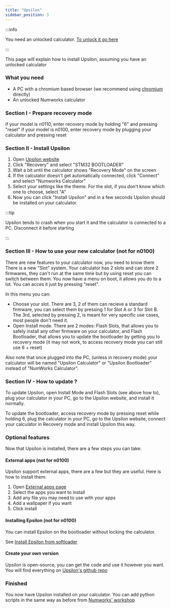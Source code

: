 ```yaml
---
title: "Upsilon"
sidebar_position: 3
---
```


:::info

You need an unlocked calculator. [To unlock it go here](/docs/intro)

:::

This page will explain how to install Upsilon, assuming you have an unlocked calculator

### What you need

- A PC with a chromium based browser (we recommend using [chromium](https://www.chromium.org/chromium-projects/) directly)
- An unlocked Numworks calculator

### Section I - Prepare recovery mode

if your model is n0110, enter recovery mode by holding "6" and pressing "reset"
if your model is n0100, enter recovery mode by plugging your calculator and pressing reset

### Section II - Install Upsilon

1. Open [Upsilon website](https://getupsilon.web.app/install)
2. Click "Recovery" and select "STM32 BOOTLOADER"
3. Wait a bit until the calculator shows "Recovery Mode" on the screen
4. If the calculator doesn't get automatically connected, click "Connect" and select "Numworks Calculator"
5. Select your settings like the theme. For the slot, if you don't know which one to choose, select "A"
6. Now you can click "Install Upsilon" and in a few seconds Upsilon should be installed on your calculator.

:::tip

Upsilon tends to crash when you start it and the calculator is connected to a PC. Disconnect it before starting

:::

### Section III - How to use your new calculator (not for n0100)

There are new features to your calculator now, you need to know them
There is a new "Slot" system. Your calculator has 2 slots and can store 2 firmwares, they can't run at the same time but by using reset you can switch between them.
You now have a menu on boot, it allows you do to a lot. You can acces it just by pressing "reset".

In this menu you can:
- Choose your slot. There are 3, 2 of them can recieve a standard firmware, you can select them by pressing 1 for Slot A or 3 for Slot B. The 3rd, selected by pressing 2, is meant for very specific use cases, most people don't need it.
- Open Install mode. There are 2 modes: Flash Slots, that allows you to safely install any other firmware on your calculator, and Flash Bootloader, that allows you to update the bootloader by getting you to recovery mode (it may not work, to access recovery mode you can still use 6 + reset)

Also note that once plugged into the PC, (unless in recovery mode) your calculator will be named "Upsilon Calculator" or "Upsilon Bootloader" instead of "NumWorks Calculator".

### Section IV - How to update ?

To update Upsilon, open Install Mode and Flash Slots (see above how to), plug your calculator in your PC, go to the Upsilon website, and install it normally.

To update the bootloader, access recovery mode by pressing reset while holding 6, plug the calculator in your PC, go to the Upsilon website, connect your calculator in Recovery mode and install Upsilon this way.

### Optional features

Now that Upsilon is installed, there are a few steps you can take:

#### External apps (not for n0100)

Upsilon support external apps, there are a few but they are useful. Here is how to install them:
1. Open [External apps page](https://upsilonnumworks.github.io/Upsilon-External/)
2. Select the apps you want to install
3. Add any file you may need to use with your apps
4. Add a wallpaper if you want
5. Click install

#### Installing Epsilon (not for n0100)

You can install Epsilon on the bootloader without locking the calculator.

See [Install Epsilon from softloader](/docs/cfw/install-epsilon-from-softloader)


#### Create your own version

Upsilon is open-source, you can get the code and use it however you want. You will find everything on [Upsilon's github repo](https://github.com/UpsilonNumworks/Upsilon)

### Finished

You now have Upsilon installed on your calculator. You can add python scripts in the same way as before from [Numworks' workshop](https://my.numworks.com/python/)
